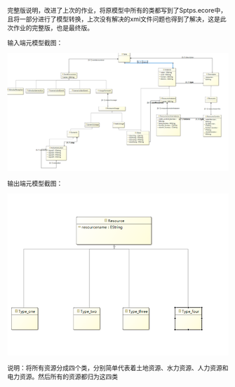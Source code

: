 完整版说明，改进了上次的作业，将原模型中所有的类都写到了Sptps.ecore中，且将一部分进行了模型转换，上次没有解决的xmi文件问题也得到了解决，这是此次作业的完整版，也是最终版。

输入端元模型截图：

![输入端元模型截图](./photo\输入端元模型截图.png)

输出端元模型截图：

![输出端元模型截图](./photo\输出端元模型截图.png)

说明：将所有资源分成四个类，分别简单代表着土地资源、水力资源、人力资源和电力资源。然后所有的资源都归为这四类



